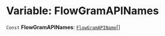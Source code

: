 # Variable: FlowGramAPINames

`Const` **FlowGramAPINames**: [`FlowGramAPIName`](/en/auto-docs/interface/enums/FlowGramAPIName.md)\[]
